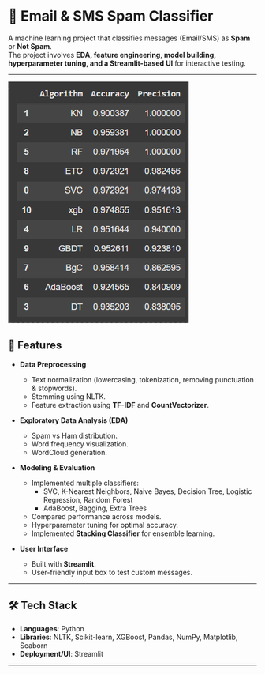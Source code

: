 # 📧 Email & SMS Spam Classifier  

A machine learning project that classifies messages (Email/SMS) as **Spam** or **Not Spam**.  
The project involves **EDA, feature engineering, model building, hyperparameter tuning, and a Streamlit-based UI** for interactive testing.  

---

![Comparision](sms-spam-class/accuracy.png)


## 🚀 Features  
- **Data Preprocessing**  
  - Text normalization (lowercasing, tokenization, removing punctuation & stopwords).  
  - Stemming using NLTK.  
  - Feature extraction using **TF-IDF** and **CountVectorizer**.  

- **Exploratory Data Analysis (EDA)**  
  - Spam vs Ham distribution.  
  - Word frequency visualization.  
  - WordCloud generation.  

- **Modeling & Evaluation**  
  - Implemented multiple classifiers:  
    - SVC, K-Nearest Neighbors, Naive Bayes, Decision Tree, Logistic Regression, Random Forest  
    - AdaBoost, Bagging, Extra Trees  
  - Compared performance across models.  
  - Hyperparameter tuning for optimal accuracy.  
  - Implemented **Stacking Classifier** for ensemble learning.  

- **User Interface**  
  - Built with **Streamlit**.  
  - User-friendly input box to test custom messages.  

---

## 🛠️ Tech Stack  
- **Languages**: Python  
- **Libraries**: NLTK, Scikit-learn, XGBoost, Pandas, NumPy, Matplotlib, Seaborn  
- **Deployment/UI**: Streamlit  

---
